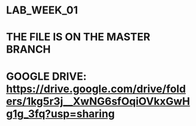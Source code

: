 # LAB_WEEK_01

# THE FILE IS ON THE MASTER BRANCH
# GOOGLE DRIVE: https://drive.google.com/drive/folders/1kg5r3j__XwNG6sfOqiOVkxGwHg1g_3fq?usp=sharing
